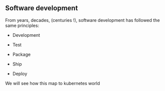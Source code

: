 ## Software development

From years, decades, (centuries !), software development has followed the same principles:

- Development

- Test

- Package

- Ship

- Deploy

We will see how this map to kubernetes world
